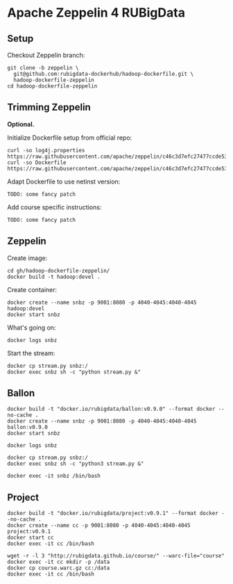 # Apache Zeppelin 4 RUBigData

## Setup

Checkout Zeppelin branch:

    git clone -b zeppelin \
      git@github.com:rubigdata-dockerhub/hadoop-dockerfile.git \
      hadoop-dockerfile-zeppelin
    cd hadoop-dockerfile-zeppelin

## Trimming Zeppelin

__Optional.__

Initialize Dockerfile setup from official repo:

    curl -so log4j.properties https://raw.githubusercontent.com/apache/zeppelin/c46c3d7efc27477ccde53893b0ef0c394f6fe44d/scripts/docker/zeppelin/bin/log4j.properties
    curl -so Dockerfile https://raw.githubusercontent.com/apache/zeppelin/c46c3d7efc27477ccde53893b0ef0c394f6fe44d/scripts/docker/zeppelin/bin/Dockerfile

Adapt Dockerfile to use netinst version:

    TODO: some fancy patch    

Add course specific instructions:

    TODO: some fancy patch    

## Zeppelin

Create image:

    cd gh/hadoop-dockerfile-zeppelin/
    docker build -t hadoop:devel .

Create container:

    docker create --name snbz -p 9001:8080 -p 4040-4045:4040-4045 hadoop:devel
    docker start snbz
   
What's going on:

    docker logs snbz

Start the stream:

    docker cp stream.py snbz:/
    docker exec snbz sh -c "python stream.py &"

## Ballon

    docker build -t "docker.io/rubigdata/ballon:v0.9.0" --format docker --no-cache .
    docker create --name snbz -p 9001:8080 -p 4040-4045:4040-4045 ballon:v0.9.0
    docker start snbz

    docker logs snbz

    docker cp stream.py snbz:/
    docker exec snbz sh -c "python3 stream.py &"

    docker exec -it snbz /bin/bash

## Project

    docker build -t "docker.io/rubigdata/project:v0.9.1" --format docker --no-cache .
    docker create --name cc -p 9001:8080 -p 4040-4045:4040-4045 project:v0.9.1
    docker start cc
    docker exec -it cc /bin/bash

    wget -r -l 3 "http://rubigdata.github.io/course/" --warc-file="course"
    docker exec -it cc mkdir -p /data
    docker cp course.warc.gz cc:/data
    docker exec -it cc /bin/bash 

